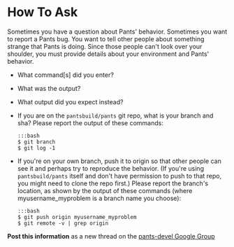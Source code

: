 How To Ask
==========

Sometimes you have a question about Pants' behavior. Sometimes you want
to report a Pants bug. You want to tell other people about something
strange that Pants is doing. Since those people can't look over your
shoulder, you must provide details about your environment and Pants'
behavior.

-   What command[s] did you enter?
-   What was the output?
-   What output did you expect instead?
-   If you are on the `pantsbuild/pants` git repo, what is your branch
    and sha? Please report the output of these commands:

        :::bash
        $ git branch
        $ git log -1

-   If you're on your own branch, push it to origin so that other
    people can see it and perhaps try to reproduce the behavior. (If
    you're using `pantsbuild/pants` itself and don't have permission
    to push to that repo, you might need to clone the repo first.)
    Please report the branch's location, as shown by the output of
    these commands (where myusername\_myproblem is a branch name you
    choose):

        :::bash
        $ git push origin myusername_myproblem
        $ git remote -v | grep origin

**Post this information** as a new thread on the [pants-devel Google
Group](https://groups.google.com/forum/#!forum/pants-devel)

